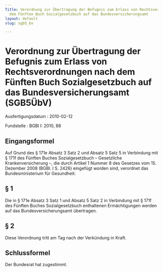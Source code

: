 ```yaml
---
Title: Verordnung zur Übertragung der Befugnis zum Erlass von Rechtsverordnungen nach
  dem Fünften Buch Sozialgesetzbuch auf das Bundesversicherungsamt
layout: default
slug: sgb5_bv

---
```


# Verordnung zur Übertragung der Befugnis zum Erlass von Rechtsverordnungen nach dem Fünften Buch Sozialgesetzbuch auf das Bundesversicherungsamt (SGB5ÜbV)

Ausfertigungsdatum
:   2010-02-12

Fundstelle
:   BGBl I: 2010, 88


## Eingangsformel

Auf Grund des § 171e Absatz 3 Satz 2 und Absatz 5 Satz 5 in Verbindung
mit § 171f des Fünften Buches Sozialgesetzbuch – Gesetzliche
Krankenversicherung –, die durch Artikel 1 Nummer 8 des Gesetzes vom
15\. Dezember 2008 (BGBl. I S. 2426) eingefügt worden sind, verordnet
das Bundesministerium für Gesundheit:


## § 1

Die in § 171e Absatz 3 Satz 1 und Absatz 5 Satz 2 in Verbindung mit §
171f des Fünften Buches Sozialgesetzbuch enthaltenen Ermächtigungen
werden auf das Bundesversicherungsamt übertragen.


## § 2

Diese Verordnung tritt am Tag nach der Verkündung in Kraft.


## Schlussformel

Der Bundesrat hat zugestimmt.

